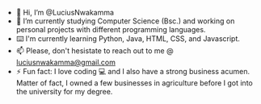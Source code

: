 - 👋 Hi, I’m @LuciusNwakamma
- 🌱 I’m currently studying Computer Science (Bsc.) and working on personal projects with different programming languages.
- ⌨️ I'm currently learning Python, Java, HTML, CSS, and Javascript.
- 📫 Please, don't hesistate to reach out to me @ luciusnwakamma@gmail.com 
- ⚡ Fun fact: I love coding 💻 and I also have a strong business acumen. Matter of fact, I owned a few businesses in agriculture before I got into the university for my degree.

<!---
LuciusNwakamma/LuciusNwakamma is a ✨ special ✨ repository because its `README.md` (this file) appears on your GitHub profile.
You can click the Preview link to take a look at your changes.
--->
